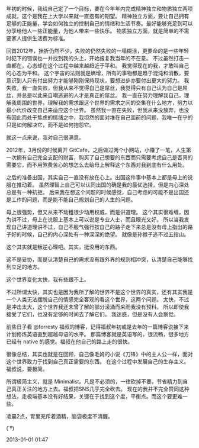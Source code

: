 年初的时候，我给自己定了一个目标，要在今年年内完成精神独立和物质独立两项成就，这个是我在上大学以来就一直抱有的期望。
精神独立方面，要让自己拥有足够的正能量，学会如何独立的控制自己的情绪和生活节奏。最好能够充足到可以分享给他人一些正能量，为他人带来一些快乐。
物质独立方面，就是简单的不需要家人提供生活费为标准。

回首2012年，挫折仍然不少，失败的仍然失败的一塌糊涂，更要命的是一些年轻时犯下的错误也一并找到我的头上，开始报复我当年的不在意。
不过虽然打击一直都在，心态却在这个过程中越来越趋近于平和。
我觉得现在的我，才敢叫自己的心态为平和。
这个宇宙的法则就是熵增，所有的事物都是趋于混沌和消散，要意识到人只有付出努力才能够刚刚保持现状，要想进步亦要付出更大的努力。
我失败，我一直失败，但我从来不觉得自己是屌丝，我觉得只有自己认为自己是屌丝，并总是以此来自嘲逃避的人才是真正的屌丝。
我一直在努力理解我自己，理解我周围的世界，理解我的需求跟这个世界的需求之间的交集在什么地方，努力以最小代价改变自己来适应这个世界。
虽然我一直在失败，但我从来没放弃，也没有因此而处于焦虑的情绪之中，我坦然的面对堆在自己面前的问题，我唯一在乎的只是如何解决它，而不是如何抱怨它。

就这一点来说，我对自己很满意。

2012年，3月份的时候离开 GitCafe，之后做过两个小网站，小赚了一笔，人生第一次拥有自己完全支配的财富，购买了自己想要的东西而只需要考虑自己是否真的需要它，而不用煞费苦心的想怎么去给母上解释这个东西对我到底有什么用处。

之后的准备出国，其实自己一直没有放在心上。出国这件事中基本上都是母上的说服在推动着。
虽然理智上自己可以认同出国的确是我的最优选择，但是内心深处总是有一种抗拒。
后来我在想这个问题的时候感觉，自己考虑的可能不是出国还是工作的问题，而是能不能自己规划自己的人生的问题。

母上很强势，但又从来不动粗很少动用权威，而是讲道理。
这个其实很难缠，因为讲不过，母上在说服上基本上可以说是专业人士，而且眼光又好。
所以当我发现自己讲道理讲不过，自己不服气强行按自己的路子走下来总是没有母上指出的路子好的时候，自己的内心深处有一种深深的绝望。
就像是孙猴子逃不过五指山。

这个其实就是叛逆心理吧。其实，挺没用的东西。

这不是妥协，而是认清楚自己的需求没有跟外界的规则相冲突，认清楚自己能够找到立足的地方。


这个世界变化太快，我有些跟不上。

不过所谓太快，其实也是因为我所了解的世界不是这个世界的真实，还有其实我是一个人类无法摆脱自己的情感完全客观的看这个世界，这两个问题。
太快，不过是冲击太大，这个世界我还未曾了解的部分滚涌而来而我没有预料。
所以即使我接受了它们，也没有足够的时间去了解它们。
我迷惑，但是没有人会察觉。

前些日子看 @forresty 福叔的博客，记得福叔年初或是去年的一篇博客说接下来计划修炼英语直到超越母语的水平。
那篇博客就是英语写的，很流畅，很多地方已经有 native 的感觉。福叔在他自己的路上走的很快。

很像总结，其实也就是在回顾，自己像毛姆的小说《刀锋》中的主人公一样，面对这个世界致力于找到自己真正需要的东西。
在这个过程中发展自己的生存主义。
福叔说，要极简。

所谓极简主义，就是 Minimalist。凡是不必须的，一律砍掉不要。节省精力到自己真正关注的地方上去。福叔把SNS几乎完全砍去。
现在的我并不完全赞同这种想法，走极端基本没有好结果，关键在于找到这个度，平衡点。而这个要更难一些。


凌晨2点，胃里充斥着酒精，脑袋极度不清醒。

(´º)

2013-01-01 01:47